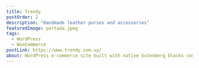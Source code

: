 ```yaml
---
title: Trendy
postOrder: 2
description: "Handmade leather purses and accessories"
featuredImage: portada.jpeg
tags:
  - WordPress
  - WooCommerce
postLink: https://www.trendy.com.uy/
about: WordPress e-commerce site built with native Gutenberg blocks combined and custom CSS
---
```

